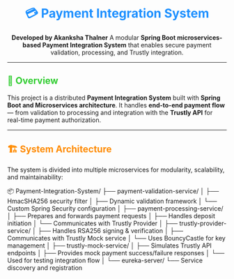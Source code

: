 <h1 style="color:#1E90FF; text-align:center;">💳 Payment Integration System</h1>

<p style="text-align:center;">
<b>Developed by Akanksha Thalner</b>  
A modular <b>Spring Boot microservices-based Payment Integration System</b> that enables secure payment validation, processing, and Trustly integration.
</p>

---

<h2 style="color:#32CD32;">🧠 Overview</h2>

<p>
This project is a distributed <b>Payment Integration System</b> built with <b>Spring Boot and Microservices architecture</b>.  
It handles <b>end-to-end payment flow</b> — from validation to processing and integration with the <b>Trustly API</b> for real-time payment authorization.
</p>

---

<h2 style="color:#FF8C00;">🏗️ System Architecture</h2>

<p>
The system is divided into multiple microservices for modularity, scalability, and maintainability:
</p>

📦 Payment-Integration-System/
├── payment-validation-service/
│ ├── HmacSHA256 security filter
│ ├── Dynamic validation framework
│ └── Custom Spring Security configuration
│
├── payment-processing-service/
│ ├── Prepares and forwards payment requests
│ ├── Handles deposit initiation
│ └── Communicates with Trustly Provider
│
├── trustly-provider-service/
│ ├── Handles RSA256 signing & verification
│ ├── Communicates with Trustly Mock service
│ └── Uses BouncyCastle for key management
│
├── trustly-mock-service/
│ ├── Simulates Trustly API endpoints
│ ├── Provides mock payment success/failure responses
│ └── Used for testing integration flow
│
└── eureka-server/
└── Service discovery and registration

